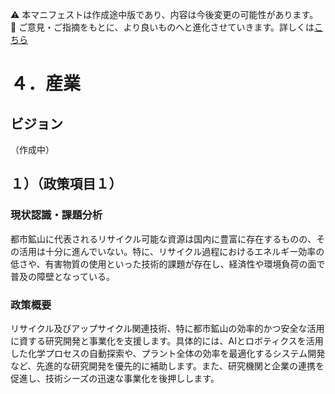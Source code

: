 ⚠️ 本マニフェストは作成途中版であり、内容は今後変更の可能性があります。  
💬 ご意見・ご指摘をもとに、より良いものへと進化させていきます。詳しくは[こちら](README.md#このマニフェスト自身もみんなの知恵を集めて改善していきます)

# ４．産業

## ビジョン

（作成中）

## １）（政策項目１）

### 現状認識・課題分析

都市鉱山に代表されるリサイクル可能な資源は国内に豊富に存在するものの、その活用は十分に進んでいない。特に、リサイクル過程におけるエネルギー効率の低さや、有害物質の使用といった技術的課題が存在し、経済性や環境負荷の面で普及の障壁となっている。

### 政策概要

リサイクル及びアップサイクル関連技術、特に都市鉱山の効率的かつ安全な活用に資する研究開発と事業化を支援します。具体的には、AIとロボティクスを活用した化学プロセスの自動探索や、プラント全体の効率を最適化するシステム開発など、先進的な研究開発を優先的に補助します。また、研究機関と企業の連携を促進し、技術シーズの迅速な事業化を後押しします。
